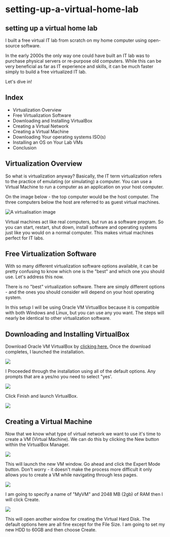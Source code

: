 <h1> setting-up-a-virtual-home-lab </h1>
<h2>setting up a virtual home lab </h2>
<P>I built a free virtual IT lab from scratch on my home computer using open-source software. </P>
 
<P>In the early 2000s the only way one could have built an IT lab was to purchase physical servers or re-purpose old computers. While this can be very beneficial as far as IT experience and skills, it can be much faster simply to build a free virtualized IT lab.</P>
 
<p>Let's dive in!</p>

<h2>Index</h2>

<ul>
<li>Virtualization Overview</li>
<li>Free Virtualization Software</li>
<li>Downloading and Installing VirtualBox</li>
<li>Creating a Virtual Network</li>
<li>Creating a Virtual Machine</li>
<li>Downloading Your operating systems ISO(s)</li>
<li>Installing an OS on Your Lab VMs</li>
<li>Conclusion</li>
</ul>

<h2>Virtualization Overview</h2>
<p>So what is virtualization anyway? Basically, the IT term virtualization refers to the practice of emulating (or simulating) a computer. You can use a Virtual Machine to run a computer as an application on your host computer.</p>
 
<p>On the image below - the top computer would be the host computer. The three computers below the host are referred to as guest virtual machines.</p>

<img src="Folder/virtual home machine.png" alt="A virtualisation image">
<p>Virtual machines act like real computers, but run as a software program. So you can start, restart, shut down, install software and operating systems just like you would on a normal computer.
This makes virtual machines perfect for IT labs.</p>

<h2>Free Virtualization Software</h2>
<p>With so many different virtualization software options available, it can be pretty confusing to know which one is the "best" and which one you should use. Let's address this now.</p>
 
<P>There is no "best" virtualization software. There are simply different options - and the ones you should consider will depend on your host operating system.</P>
 
<p>In this setup I will be using Oracle VM VirtualBox because it is compatible with both Windows and Linux, but you can use any you want. The steps will nearly be identical to other virtualization software. </p>

 
<h2>Downloading and Installing VirtualBox</h2>
<p>Download Oracle VM VirtualBox by <a href="url">clicking here.</a> Once the download completes, I launched the installation.</p>

<img src="Folder/VirtualBox-Install.jpg">
<p>I Proceeded through the installation using all of the default options. Any prompts that are a yes/no you need to select "yes'.</p>
<img src="https://github.com/Morricaleb/setting-up-a-virtual-home-lab/blob/51978c20359cd851a214814043ec46ff6cd0e8b0/Folder/VirtualBox-Complete.jpg">
<P>Click Finish and launch VirtualBox.</P>
<img src="Folder/VirtualBox-Dashboard.jpg">
<h2>Creating a Virtual Machine</h2>
<p>Now that we know what type of virtual network we want to use it's time to create a VM (Virtual Machine). We can do this by clicking the New button within the VirtualBox Manager.</p>
<img src="Folder/New.jpg">
<P>This will launch the new VM window. Go ahead and click the Expert Mode button. Don't worry - it doesn't make the process more difficult it only allows you to create a VM while navigating through less pages.</P>
<img src="Folder/New-VM.jpg">
<p>I am going to specify a name of "MyVM" and 2048 MB (2gb) of RAM then I will click Create.</p>
<img src="Folder/New-Vm2.jpg">
<p>This will open another window for creating the Virtual Hard Disk. The default options here are all fine except for the File Size. I am going to set my new HDD to 60GB and then choose Create.</p>



